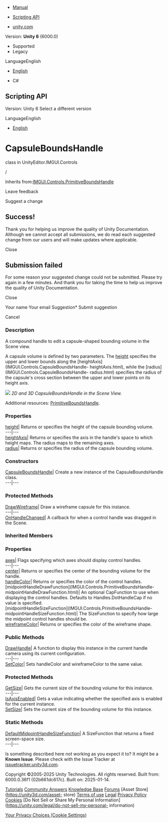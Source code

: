 [ ]()

  * [Manual](../Manual/index.html)
  * [Scripting API](../ScriptReference/index.html)

  * [unity.com](https://unity.com/)

Version: **Unity 6** (6000.0)

  * Supported
  * Legacy

LanguageEnglish

  * [English]()

  * C#

[ ](https://docs.unity3d.com)

## Scripting API

Version: Unity 6 Select a different version

LanguageEnglish

  * [English]()

# CapsuleBoundsHandle

class in UnityEditor.IMGUI.Controls

/

Inherits
from:[IMGUI.Controls.PrimitiveBoundsHandle](IMGUI.Controls.PrimitiveBoundsHandle.html)

Leave feedback

Suggest a change

## Success!

Thank you for helping us improve the quality of Unity Documentation. Although
we cannot accept all submissions, we do read each suggested change from our
users and will make updates where applicable.

Close

## Submission failed

For some reason your suggested change could not be submitted. Please <a>try
again</a> in a few minutes. And thank you for taking the time to help us
improve the quality of Unity Documentation.

Close

Your name Your email Suggestion* Submit suggestion

Cancel

[ ]()

### Description

A compound handle to edit a capsule-shaped bounding volume in the Scene view.

A capsule volume is defined by two parameters. The
[height](IMGUI.Controls.CapsuleBoundsHandle-height.html) specifies the upper
and lower bounds along the [heightAxis](IMGUI.Controls.CapsuleBoundsHandle-
heightAxis.html), while the [radius](IMGUI.Controls.CapsuleBoundsHandle-
radius.html) specifies the radius of the capsule's cross section between the
upper and lower points on its height axis.  
  
![](../StaticFiles/ScriptRefImages/CapsuleBoundsHandle.png) _2D and 3D
CapsuleBoundsHandle in the Scene View._  
  
Additional resources:
[PrimitiveBoundsHandle](IMGUI.Controls.PrimitiveBoundsHandle.html).

### Properties

[height](IMGUI.Controls.CapsuleBoundsHandle-height.html)| Returns or specifies
the height of the capsule bounding volume.  
---|---  
[heightAxis](IMGUI.Controls.CapsuleBoundsHandle-heightAxis.html)| Returns or
specifies the axis in the handle's space to which height maps. The radius maps
to the remaining axes.  
[radius](IMGUI.Controls.CapsuleBoundsHandle-radius.html)| Returns or specifies
the radius of the capsule bounding volume.  
  
### Constructors

[CapsuleBoundsHandle](IMGUI.Controls.CapsuleBoundsHandle-ctor.html)| Create a
new instance of the CapsuleBoundsHandle class.  
---|---  
  
### Protected Methods

[DrawWireframe](IMGUI.Controls.CapsuleBoundsHandle.DrawWireframe.html)| Draw a
wireframe capsule for this instance.  
---|---  
[OnHandleChanged](IMGUI.Controls.CapsuleBoundsHandle.OnHandleChanged.html)| A
callback for when a control handle was dragged in the Scene.  
  
### Inherited Members

### Properties

[axes](IMGUI.Controls.PrimitiveBoundsHandle-axes.html)| Flags specifying which
axes should display control handles.  
---|---  
[center](IMGUI.Controls.PrimitiveBoundsHandle-center.html)| Returns or
specifies the center of the bounding volume for the handle.  
[handleColor](IMGUI.Controls.PrimitiveBoundsHandle-handleColor.html)| Returns
or specifies the color of the control handles.  
[midpointHandleDrawFunction](IMGUI.Controls.PrimitiveBoundsHandle-
midpointHandleDrawFunction.html)| An optional CapFunction to use when
displaying the control handles. Defaults to Handles.DotHandleCap if no value
is specified.  
[midpointHandleSizeFunction](IMGUI.Controls.PrimitiveBoundsHandle-
midpointHandleSizeFunction.html)| The SizeFunction to specify how large the
midpoint control handles should be.  
[wireframeColor](IMGUI.Controls.PrimitiveBoundsHandle-wireframeColor.html)|
Returns or specifies the color of the wireframe shape.  
  
### Public Methods

[DrawHandle](IMGUI.Controls.PrimitiveBoundsHandle.DrawHandle.html)| A function
to display this instance in the current handle camera using its current
configuration.  
---|---  
[SetColor](IMGUI.Controls.PrimitiveBoundsHandle.SetColor.html)| Sets
handleColor and wireframeColor to the same value.  
  
### Protected Methods

[GetSize](IMGUI.Controls.PrimitiveBoundsHandle.GetSize.html)| Gets the current
size of the bounding volume for this instance.  
---|---  
[IsAxisEnabled](IMGUI.Controls.PrimitiveBoundsHandle.IsAxisEnabled.html)| Gets
a value indicating whether the specified axis is enabled for the current
instance.  
[SetSize](IMGUI.Controls.PrimitiveBoundsHandle.SetSize.html)| Sets the current
size of the bounding volume for this instance.  
  
### Static Methods

[DefaultMidpointHandleSizeFunction](IMGUI.Controls.PrimitiveBoundsHandle.DefaultMidpointHandleSizeFunction.html)|
A SizeFunction that returns a fixed screen-space size.  
---|---  
  
Is something described here not working as you expect it to? It might be a
**Known Issue**. Please check with the Issue Tracker at
[issuetracker.unity3d.com](https://issuetracker.unity3d.com).

Copyright ©2005-2025 Unity Technologies. All rights reserved. Built from:
6000.0.36f1 (02b661dc617c). Built on: 2025-01-14.

[Tutorials](https://unity3d.com/learn) [Community
Answers](https://answers.unity3d.com) [Knowledge
Base](https://support.unity3d.com/hc/en-us)
[Forums](https://forum.unity3d.com) [Asset Store](https://unity3d.com/asset-
store) [Terms of use](https://docs.unity3d.com/Manual/TermsOfUse.html)
[Legal](https://unity.com/legal) [Privacy
Policy](https://unity.com/legal/privacy-policy)
[Cookies](https://unity.com/legal/cookie-policy) [Do Not Sell or Share My
Personal Information](https://unity.com/legal/do-not-sell-my-personal-
information)

[Your Privacy Choices (Cookie Settings)](javascript:void\(0\);)

